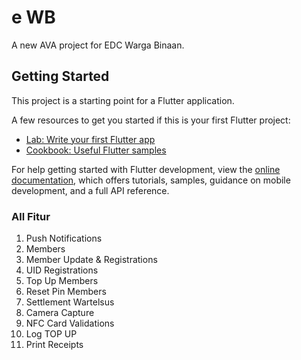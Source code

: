 # e WB

A new AVA project for EDC Warga Binaan.

## Getting Started

This project is a starting point for a Flutter application.

A few resources to get you started if this is your first Flutter project:

- [Lab: Write your first Flutter app](https://docs.flutter.dev/get-started/codelab)
- [Cookbook: Useful Flutter samples](https://docs.flutter.dev/cookbook)

For help getting started with Flutter development, view the
[online documentation](https://docs.flutter.dev/), which offers tutorials,
samples, guidance on mobile development, and a full API reference.

### All Fitur
1. Push Notifications
2. Members
3. Member Update & Registrations
3. UID Registrations
4. Top Up Members
5. Reset Pin Members
6. Settlement Wartelsus
7. Camera Capture
8. NFC Card Validations
9. Log TOP UP
10. Print Receipts
